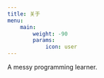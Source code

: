 ```yaml
---
title: 关于
menu:
    main: 
        weight: -90
        params:
            icon: user
---
```

A messy programming learner.